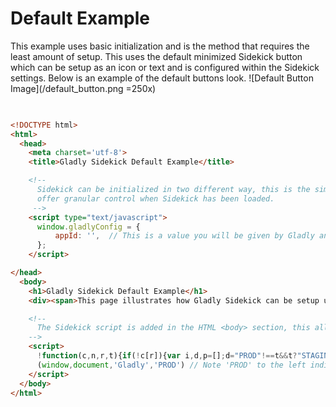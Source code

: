 # Default Example 
This example uses basic initialization and is the method that requires the least amount of setup. This uses the default minimized Sidekick button which can be setup as an icon or text and is configured within the Sidekick settings. Below is an example of the default buttons look.
![Default Button Image](/default_button.png =250x)


```html

  
<!DOCTYPE html>
<html>
  <head>
    <meta charset='utf-8'>
    <title>Gladly Sidekick Default Example</title>

    <!-- 
      Sidekick can be initialized in two different way, this is the simplest way to initialize but does not
      offer granular control when Sidekick has been loaded. 
     -->
    <script type="text/javascript">
      window.gladlyConfig = {
          appId: '',  // This is a value you will be given by Gladly and is specific to each customer.
      };
    </script>

</head>
  <body>
    <h1>Gladly Sidekick Default Example</h1>
    <div><span>This page illustrates how Gladly Sidekick can be setup using the default behaviour.</span></div>

    <!-- 
      The Sidekick script is added in the HTML <body> section, this allows the rest of the page to display while Sidekick is loading.
    -->
    <script>
      !function(c,n,r,t){if(!c[r]){var i,d,p=[];d="PROD"!==t&&t?"STAGING"===t?"https://cdn.gladly.qa/gladly/chat-sdk/widget.js":t:"https://cdn.gladly.com/chat-sdk/widget.js",c[r]={init:function(){i=arguments;var e={then:function(t){return p.push({type:"t",next:t}),e},catch:function(t){return p.push({type:"c",next:t}),e}};return e}},c.__onHelpAppHostReady__=function(t){if(delete c.__onHelpAppHostReady__,(c[r]=t).loaderCdn=d,i)for(var e=t.init.apply(t,i),n=0;n<p.length;n++){var a=p[n];e="t"===a.type?e.then(a.next):e.catch(a.next)}},function(){try{var t=n.getElementsByTagName("script")[0],e=n.createElement("script");e.async=!0,e.src=d+"?q="+(new Date).getTime(),t.parentNode.insertBefore(e,t)}catch(t){}}()}}
      (window,document,'Gladly','PROD') // Note 'PROD' to the left indicate to use Production, if 'STAGING' is specified Gladly sandbox enviroment will be used.
    </script>
  </body>
</html>

```
